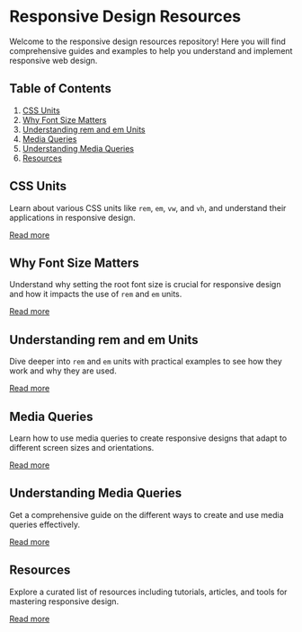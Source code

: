 # Responsive Design Resources

Welcome to the responsive design resources repository! Here you will find comprehensive guides and examples to help you understand and implement responsive web design.

## Table of Contents

1. [CSS Units](css-units.md)
2. [Why Font Size Matters](why-font-size.md)
3. [Understanding rem and em Units](rem-em-examples.md)
4. [Media Queries](media-queries.md)
5. [Understanding Media Queries](understanding-media-queries.md)
6. [Resources](resources.md)

## CSS Units
Learn about various CSS units like `rem`, `em`, `vw`, and `vh`, and understand their applications in responsive design.

[Read more](css-units.md)

## Why Font Size Matters
Understand why setting the root font size is crucial for responsive design and how it impacts the use of `rem` and `em` units.

[Read more](why-font-size.md)

## Understanding rem and em Units
Dive deeper into `rem` and `em` units with practical examples to see how they work and why they are used.

[Read more](rem-em-examples.md)

## Media Queries
Learn how to use media queries to create responsive designs that adapt to different screen sizes and orientations.

[Read more](media-queries.md)

## Understanding Media Queries
Get a comprehensive guide on the different ways to create and use media queries effectively.

[Read more](understanding-media-queries.md)

## Resources
Explore a curated list of resources including tutorials, articles, and tools for mastering responsive design.

[Read more](resources.md)
